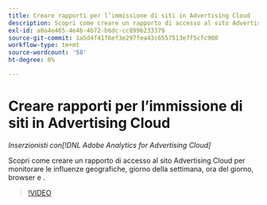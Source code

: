 ```yaml
---
title: Creare rapporti per l’immissione di siti in Advertising Cloud
description: Scopri come creare un rapporto di accesso al sito Advertising Cloud per monitorare le influenze geografiche, giorno della settimana, ora del giorno, browser e .
exl-id: a0a4e465-4e4b-4b72-b6dc-cc899b233379
source-git-commit: 1a5d4f41f6ef3e297fea43c6557513e7f5cfc900
workflow-type: tm+mt
source-wordcount: '58'
ht-degree: 0%

---
```


# Creare rapporti per l’immissione di siti in Advertising Cloud

*Inserzionisti con[!DNL Adobe Analytics for Advertising Cloud]*

Scopri come creare un rapporto di accesso al sito Advertising Cloud per monitorare le influenze geografiche, giorno della settimana, ora del giorno, browser e .

>[!VIDEO](https://video.tv.adobe.com/v/33921)

